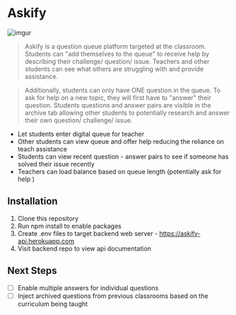 # Askify

![imgur](https://i.imgur.com/YsPAIS5.png)

> Askify is a question queue platform targeted at the classroom. Students can "add themselves to the queue" to receive help by describing their challenge/ question/ issue. Teachers and other students can see what others are struggling with and provide assistance.

> Additionally, students can only have ONE question in the queue. To ask for help on a new topic, they will first have to "answer" their question. Students questions and answer pairs are visible in the archive tab allowing other students to potentially research and answer their own question/ challenge/ issue.

* Let students enter digital queue for teacher
* Other students can view queue and offer help reducing the reliance on teach assistance
* Students can view recent question - answer pairs to see if someone has solved their issue recently
* Teachers can load balance based on queue length (potentially ask for help )


## Installation

1. Clone this repository
2. Run npm install to enable packages
3. Create .env files to target backend web server - https://askify-api.herokuapp.com
4. Visit backend repo to view api documentation

## Next Steps

- [ ] Enable multiple answers for individual questions
- [ ] Inject archived questions from previous classrooms based on the curriculum being taught

